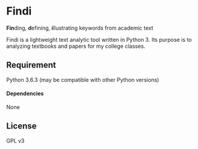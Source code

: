 # Findi
**Fin**ding, **d**efining, **i**llustrating keywords from academic text

Findi is a lightweight text analytic tool written in Python 3. Its purpose is to analyzing textbooks and papers for my college classes. 

## Requirement
Python 3.6.3 (may be compatible with other Python versions)
#### Dependencies
None

## License
GPL v3

